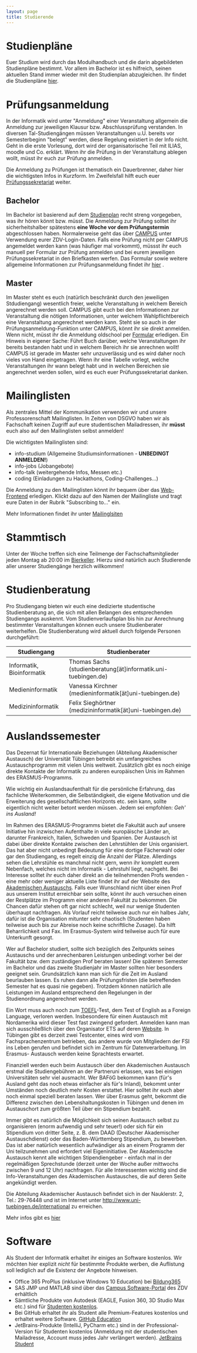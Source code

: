 ```yaml
---
layout: page
title: Studierende
---
```


# Studienpläne
Euer Studium wird durch das Modulhandbuch und die darin abgebildeten Studienpläne bestimmt. Vor allem im Bachelor ist es hilfreich, seinen aktuellen Stand immer wieder mit den Studienplan abzugleichen. Ihr findet die Studienpläne [hier](https://uni-tuebingen.de/fakultaeten/mathematisch-naturwissenschaftliche-fakultaet/fachbereiche/informatik/studium/downloads/studienplaene/).

# Prüfungsanmeldung
In der Informatik wird unter "Anmeldung" einer Veranstaltung allgemein die Anmeldung zur jeweiligen Klausur bzw. Abschlussprüfung verstanden. In diversen Tal-Studiengängen müssen Veranstaltungen u.U. bereits vor Semesterbeginn "belegt" werden, diese Regelung existiert in der Info nicht. Geht in die erste Vorlesung, dort wird der organisatorische Teil mit ILIAS, moodle und Co. erklärt. Wenn ihr die Prüfung in der Veranstaltung ablegen wollt, müsst ihr euch zur Prüfung anmelden.

Die Anmeldung zu Prüfungen ist thematisch ein Dauerbrenner, daher hier die wichtigsten Infos in Kurzform. Im Zweifelsfall hilft euch euer [Prüfungssekretariat](https://uni-tuebingen.de/de/74384) weiter.

## Bachelor
Im Bachelor ist basierend auf dem [Studienplan](https://uni-tuebingen.de/fakultaeten/mathematisch-naturwissenschaftliche-fakultaet/fachbereiche/informatik/studium/downloads/studienplaene/) recht streng vorgegeben, was ihr hören könnt bzw. müsst. Die Anmeldung zur Prüfung solltet ihr sicherheitshalber spätestens **eine Woche vor dem Prüfungstermin** abgeschlossen haben. Normalerweise geht das über [CAMPUS](http://campus.verwaltung.uni-tuebingen.de/) unter Verwendung eurer ZDV-Login-Daten. Falls eine Prüfung nicht per CAMPUS angemeldet werden kann (was häufiger mal vorkommt), müssst ihr euch manuell per Formular zur Prüfung anmelden und bei eurem jeweiligen Prüfungssekretariat in den Briefkasten werfen.
Das Formular sowie weitere allgemeine Informationen zur Prüfungsanmeldung findet ihr [hier](https://uni-tuebingen.de/fakultaeten/mathematisch-naturwissenschaftliche-fakultaet/fachbereiche/informatik/studium/downloads/informationen-und-formulare) .

## Master
Im Master steht es euch (natürlich beschränkt durch den jeweiligen Stdudiengang) wesentlich freier, welche Veranstaltung in welchem Bereich angerechnet werden soll. CAMPUS gibt euch bei den Informationen zur Veranstaltung die nötigen Informationen, unter welchem Wahlpflichtbereich eine Veranstaltung angerechnet werden kann. Steht sie so auch in der Prüfungsanmeldung-Funktion unter CAMPUS, könnt ihr sie direkt anmelden. Wenn nicht, müsst ihr die Anmeldung oldschool per [Formular](https://uni-tuebingen.de/fakultaeten/mathematisch-naturwissenschaftliche-fakultaet/fachbereiche/informatik/studium/downloads/informationen-und-formulare/) erledigen.
Ein Hinweis in eigener Sache: Führt Buch darüber, welche Veranstaltungen ihr bereits bestanden habt und in welchem Bereich ihr sie anrechnen wollt! CAMPUS ist gerade im Master sehr unzuverlässig und es wird daher noch vieles von Hand eingetragen. Wenn ihr eine Tabelle vorlegt, welche Veranstaltungen ihr wann belegt habt und in welchen Bereichen sie angerechnet werden sollen, wird es euch euer Prüfungssekretariat danken.

# Mailinglisten
Als zentrales Mittel der Kommunikation verwenden wir und unsere Professorenschaft Mailinglisten. In Zeiten von DSGVO haben wir als Fachschaft keinen Zugriff auf eure studentischen Mailadressen, ihr **müsst** euch also auf den Mailinglisten selbst anmelden!

Die wichtigsten Mailinglisten sind:

* info-studium (Allgemeine Studiumsinformationen - **UNBEDINGT ANMELDEN!**)
* info-jobs (Jobangebote)
* info-talk (weitergehende Infos, Messen etc.)
* coding (Einladungen zu Hackathons, Coding-Challenges...)

Die Anmeldung zu den Mailinglisten könnt ihr bequem über das [Web-Frontend](https://www.fsi.uni-tuebingen.de/mailman/listinfo) erledigen. Klickt dazu auf den Namen der Mailingliste und tragt eure Daten in der Rubrik "Subscribing to..." ein.

Mehr Informationen findet ihr unter [Mailinglsiten](/infos/maillists)

# Stammtisch
Unter der Woche treffen sich eine Teilmenge der Fachschaftsmitglieder jeden Montag ab 20:00 im [Bierkeller](http://bierkeller-tuebingen.de). Hierzu sind natürlich auch Studierende aller unserer Studiengänge herzlich willkommen!

# Studienberatung
Pro Studiengang bieten wir euch eine dedizierte studentische Studienberatung an, die sich mit allen Belangen des entsprechenden Studiengangs auskennt. Vom Studienverlaufsplan bis hin zur Anrechnung bestimmter Veranstaltungen können euch unsere Studienberater weiterhelfen. Die Studienberatung wird aktuell durch folgende Personen durchgeführt:

|Studiengang|Studienberater|
|-----------|--------------|
|Informatik, Bioinformatik| Thomas Sachs (studienberatung[ät]informatik.uni-tuebingen.de)|
|Medieninformatik|Vanessa Kirchner (medieninformatik[ät]uni-tuebingen.de)|
|Medizininformatik|Felix Sieghörtner (medizininformatik[ät]uni-tuebingen.de)|

# Auslandssemester
Das Dezernat für Internationale Beziehungen (Abteilung Akademischer Austausch) der Universität Tübingen betreibt ein umfangreiches Austauschprogramm mit vielen Unis weltweit. Zusätzlich gibt es noch einige direkte Kontakte der Informatik zu anderen europäischen Unis im Rahmen des ERASMUS-Programms.

Wie wichtig ein Auslandsaufenthalt für die persönliche Erfahrung, das fachliche Weiterkommen, die Selbständigkeit, die eigene Motivation und die Erweiterung des gesellschaftlichen Horizonts etc. sein kann, sollte eigentlich nicht weiter betont werden müssen. Jedem sei empfohlen: *Geh' ins Ausland!*

Im Rahmen des ERASMUS-Programms bietet die Fakultät auch auf unsere Initiative hin inzwischen Aufenthalte in viele europäische Länder an, darunter Frankreich, Italien, Schweden und Spanien. Der Austausch ist dabei über direkte Kontakte zwischen den Lehrstühlen der Unis organisiert. Das hat aber nicht unbedingt Bedeutung für eine dortige Fächerwahl oder gar den Studiengang, es regelt einzig die Anzahl der Plätze. Allerdings sehen die Lehrstühle es manchmal nicht gern, wenn ihr komplett eurem Nebenfach, welches nicht im Informatik - Lehrstuhl liegt, nachgeht.
Bei Interesse solltet ihr euch daher direkt an die teilnehmenden Profs wenden - eine mehr oder weniger aktuelle Liste findet ihr auf der Website des [Akademischen Austauschs](http://www.uni-tuebingen.de/international). Falls euer Wunschland nicht über einen Prof aus unserem Institut erreichbar sein sollte, könnt ihr auch versuchen einen der Restplätze im Programm einer anderen Fakultät zu bekommen. Die Chancen dafür stehen oft gar nicht schlecht, weil nur wenige Studenten überhaupt nachfragen. Als Vorlauf reicht teilweise auch nur ein halbes Jahr, dafür ist die Organisation mitunter sehr chaotisch (Studenten haben teilweise auch bis zur Abreise noch keine schriftliche Zusage). Da hilft Beharrlichkeit und Fax.  Im Erasmus-System wird teilweise auch für eure Unterkunft gesorgt.

Wer auf Bachelor studiert, sollte sich bezüglich des Zeitpunkts seines Austauschs und der anrechenbaren Leistungen unbedingt vorher bei der Fakultät bzw. dem zuständigen Prof beraten lassen! Die späteren Semester im Bachelor und das zweite Studienjahr im Master sollten hier besonders geeignet sein. Grundsätzlich kann man sich für die Zeit im Ausland beurlauben lassen. Es ruhen dann alle Prüfungsfristen (die betreffenden Semester hat es quasi nie gegeben). Trotzdem können natürlich alle Leistungen im Ausland entsprechend den Regelungen in der Studienordnung angerechnet werden.

Ein Wort muss auch noch zum [TOEFL](infos/toefel)-Test, dem Test of English as a Foreign Language, verloren werden. Insbesondere für einen Austausch mit Nordamerika wird dieser Test fast zwingend gefordert. Anmelden kann man sich ausschließlich über den Organisator ETS auf deren [Website](http://www.ets.org/toefl). In Tübingen gibt es derzeit zwei Testcenter, eines wird vom Fachsprachenzentrum betrieben, das andere wurde von Mitgliedern der FSI ins Leben gerufen und befindet sich im Zentrum für Datenverarbeitung. Im Erasmus- Austausch werden keine Sprachtests erwartet.

Finanziell werden euch beim Austausch über den Akademischen Austausch erstmal die Studiengebühren an der Partneruni erlassen, was bei einigen Universitäten sehr viel ausmacht.  Wer BAFöG bekommen kann (für's Ausland geht das noch etwas einfacher als für's Inland), bekommt unter Umständen noch deutlich mehr Kosten erstattet. Hier solltet ihr euch aber noch einmal speziell beraten lassen. Wer über Erasmus geht, bekommt die Differenz zwischen den Lebenshaltungskosten in Tübingen und denen im Austauschort zum größten Teil über ein Stipendium bezahlt.

Immer gibt es natürlich die Möglichkeit sich seinen Austausch selbst zu organisieren (enorm aufwendig und sehr teuer!) oder sich für ein Stipendium von dritter Seite, z. B. dem DAAD (Deutscher Akademischer Austauschdienst) oder das Baden-Württemberg Stipendium, zu bewerben.  Das ist aber natürlich wesentlich aufwändiger als an einem Programm der Uni teilzunehmen und erfordert viel Eigeninitiative. Der Akademische Austausch kennt alle wichtigen Stipendiengeber - einfach mal in der regelmäßigen Sprechstunde (derzeit unter der Woche außer mittwochs zwischen 9 und 12 Uhr) nachfragen. Für alle Interessenten wichtig sind die Info-Veranstaltungen des Akademischen Austausches, die auf deren Seite angekündigt werden.

Die Abteilung Akademischer Austausch befindet sich in der
Nauklerstr. 2, Tel.: 29-76448 und ist im Internet unter <http://www.uni-tuebingen.de/international> zu erreichen.

Mehr infos gibt es [hier](/infos/ausland)

# Software
Als Student der Informatik erhaltet ihr einiges an Software kostenlos. Wir möchten hier explizit *nicht* für bestimmte Produkte werben, die Auflistung soll lediglich auf die Existenz der Angebote hinweisen.

* Office 365 ProPlus (inklusive Windows 10 Education) bei [Bildung365](https://bildung365.de)
* SAS JMP und MATLAB sind über das [Campus Software-Portal](https://campussoftware.zdv.uni-tuebingen.de/) des ZDV erhältlich
* Sämtliche Produkte von Autodesk (EAGLE, Fusion 360, 3D Studio Max etc.) sind für [Studenten kostenlos](https://www.autodesk.de/education/free-educational-software).
* Bei GitHub erhaltet ihr als Student alle Premium-Features kostenlos und erhaltet weitere Software. [GitHub Education](https://education.github.com/pack)
* JetBrains-Produkte (IntelliJ, PyCharm etc.) sind in der Professional-Version für Studenten kostenlos (Anmeldung mit der studentischen Mailadresse, Account muss jedes Jahr verlängert werden). [JetBrains Student](https://www.jetbrains.com/student/)
